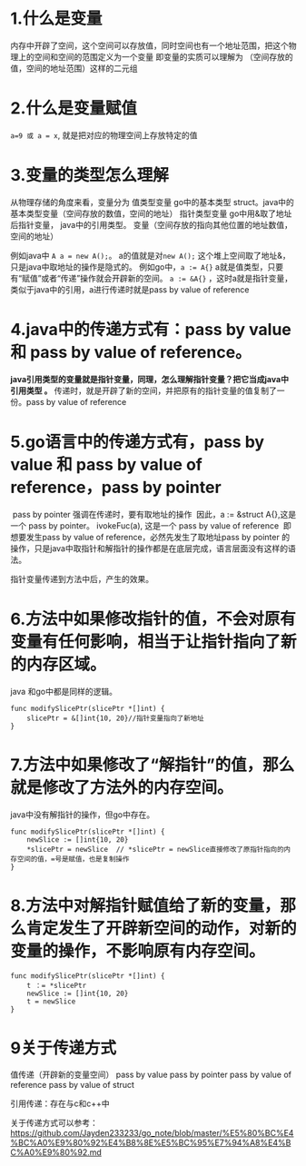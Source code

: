 # 1.什么是变量

内存中开辟了空间，这个空间可以存放值，同时空间也有一个地址范围，把这个物理上的空间和空间的范围定义为一个变量
即变量的实质可以理解为 （空间存放的值，空间的地址范围）这样的二元组

# 2.什么是变量赋值

`a=9 或 a = x`, 就是把对应的物理空间上存放特定的值

# 3.变量的类型怎么理解

从物理存储的角度来看，变量分为
值类型变量 go中的基本类型 struct。java中的基本类型变量（空间存放的数值，空间的地址）
指针类型变量 go中用&取了地址后指针变量， java中的引用类型。	 变量（空间存放的指向其他位置的地址数值，空间的地址）

例如java中 `A a = new A();`。 a的值就是对`new A();` 这个堆上空间取了地址&， 只是java中取地址的操作是隐式的。
例如go中，`a := A{}`  a就是值类型，只要有“赋值”或者“传递”操作就会开辟新的空间。 `a := &A{}` ，这时a就是指针变量，类似于java中的引用，a进行传递时就是pass by value of reference

# 4.java中的传递方式有：pass by value 和 pass by value of reference。

​	**java引用类型的变量就是指针变量，同理，怎么理解指针变量？把它当成java中引用类型 。**
​	传递时，就是开辟了新的空间，并把原有的指针变量的值复制了一份。pass by value of reference
​	

# 5.go语言中的传递方式有，pass by value 和 pass by value of reference，pass by pointer 

​    pass by pointer 强调在传递时，要有取地址的操作
​	因此，a := &struct A{},这是一个 pass by pointer。 ivokeFuc(a), 这是一个 pass by value of reference
​	即想要发生pass by value of reference，必然先发生了取地址pass by pointer 的操作，只是java中取指针和解指针的操作都是在底层完成，语言层面没有这样的语法。

指针变量传递到方法中后，产生的效果。

# 6.方法中如果修改指针的值，不会对原有变量有任何影响，相当于让指针指向了新的内存区域。

java 和go中都是同样的逻辑。

```
func modifySlicePtr(slicePtr *[]int) {
	slicePtr = &[]int{10, 20}//指针变量指向了新地址
}  
```



# 7.方法中如果修改了“解指针”的值，那么就是修改了方法外的内存空间。

java中没有解指针的操作，但go中存在。

```
func modifySlicePtr(slicePtr *[]int) {
    newSlice := []int{10, 20}
    *slicePtr = newSlice  // *slicePtr = newSlice直接修改了原指针指向的内存空间的值，=号是赋值，也是复制操作
}  
```



# 8.方法中对解指针赋值给了新的变量，那么肯定发生了开辟新空间的动作，对新的变量的操作，不影响原有内存空间。

```
func modifySlicePtr(slicePtr *[]int) {
	t ：= *slicePtr
    newSlice := []int{10, 20}
    t = newSlice 
}  
```



# 9关于传递方式

值传递（开辟新的变量空间）
	pass by value
	pass by pointer 
	pass by value of reference
	pass by value of struct
	
引用传递：存在与c和c++中

关于传递方式可以参考：https://github.com/Jayden233233/go_note/blob/master/%E5%80%BC%E4%BC%A0%E9%80%92%E4%B8%8E%E5%BC%95%E7%94%A8%E4%BC%A0%E9%80%92.md
